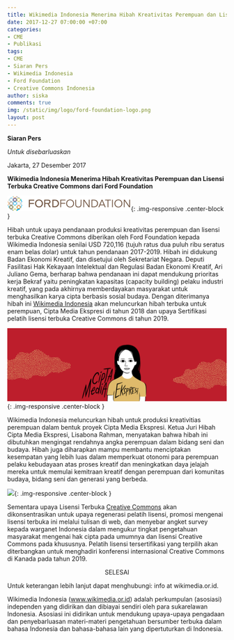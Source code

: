 ```yaml
---
title: Wikimedia Indonesia Menerima Hibah Kreativitas Perempuan dan Lisensi Terbuka Creative Commons dari Ford Foundation
date: 2017-12-27 07:00:00 +07:00
categories:
- CME
- Publikasi
tags:
- CME
- Siaran Pers
- Wikimedia Indonesia
- Ford Foundation
- Creative Commons Indonesia
author: siska
comments: true
img: /static/img/logo/ford-foundation-logo.png
layout: post
---
```


**Siaran Pers**

*Untuk disebarluaskan*

Jakarta, 27 Desember 2017

**Wikimedia Indonesia Menerima Hibah Kreativitas Perempuan dan Lisensi Terbuka Creative Commons dari Ford Foundation**

![](/static/img/logo/ford-foundation-logo.png){: .img-responsive .center-block }

Hibah untuk upaya pendanaan produksi kreativitas perempuan dan lisensi terbuka Creative Commons diberikan oleh Ford Foundation kepada Wikimedia Indonesia senilai USD 720,116 (tujuh ratus dua puluh ribu seratus enam belas dolar) untuk tahun pendanaan 2017-2019. Hibah ini didukung Badan Ekonomi Kreatif, dan disetujui oleh Sekretariat Negara. Deputi Fasilitasi Hak Kekayaan Intelektual dan Regulasi Badan Ekonomi Kreatif, Ari Juliano Gema, berharap bahwa pendanaan ini dapat mendukung prioritas kerja Bekraf yaitu peningkatan kapasitas (capacity building) pelaku industri kreatif, yang pada akhirnya memberdayakan masyarakat untuk menghasilkan karya cipta berbasis sosial budaya. Dengan diterimanya hibah ini [Wikimedia Indonesia](http://wikimedia.or.id/) akan meluncurkan hibah terbuka untuk perempuan, Cipta Media Ekspresi di tahun 2018 dan upaya Sertifikasi pelatih lisensi terbuka Creative Commons di tahun 2019.

![](/static/img/landing/syarat-header.png){: .img-responsive .center-block }

Wikimedia Indonesia meluncurkan hibah untuk produksi kreativitias perempuan dalam bentuk proyek Cipta Media Ekspresi. Ketua Juri Hibah Cipta Media Ekspresi, Lisabona Rahman, menyatakan bahwa hibah ini dibutuhkan mengingat rendahnya angka perempuan dalam bidang seni dan budaya. Hibah juga diharapkan mampu membantu menciptakan kesempatan yang lebih luas dalam memperkuat otonomi para perempuan pelaku kebudayaan atas proses kreatif dan meningkatkan daya jelajah mereka untuk memulai kemitraan kreatif dengan perempuan dari komunitas budaya, bidang seni dan generasi yang berbeda.

![](/uploads/ccid-logo-panjang.png){: .img-responsive .center-block }

Sementara upaya Lisensi Terbuka [Creative Commons](http://creativecommons.or.id/) akan dikonsentrasikan untuk upaya regenerasi pelatih lisensi, promosi mengenai lisensi terbuka ini melalui tulisan di web, dan menyebar angket survey kepada warganet Indonesia dalam mengukur tingkat pengetahuan masyarakat mengenai hak cipta pada umumnya dan lisensi Creative Commons pada khususnya. Pelatih lisensi tersertifikasi yang terpilih akan diterbangkan untuk menghadiri konferensi internasional Creative Commons di Kanada pada tahun 2019.


<center>SELESAI</center>

Untuk keterangan lebih lanjut dapat menghubungi: info at wikimedia.or.id.

Wikimedia Indonesia (www.wikimedia.or.id) adalah perkumpulan (asosiasi) independen yang didirikan dan dibiayai sendiri oleh para sukarelawan Indonesia. Asosiasi ini didirikan untuk mendukung upaya-upaya pengadaan dan penyebarluasan materi-materi pengetahuan bersumber terbuka dalam bahasa Indonesia dan bahasa-bahasa lain yang dipertuturkan di Indonesia.
